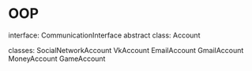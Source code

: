 OOP
===================================

interface:          CommunicationInterface
abstract class:     Account

classes:
        SocialNetworkAccount
            VkAccount
        EmailAccount
            GmailAccount
        MoneyAccount
        GameAccount